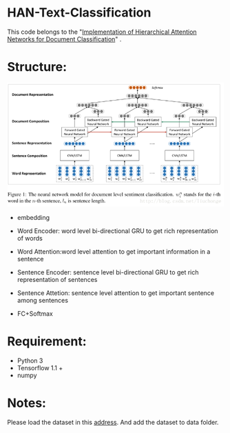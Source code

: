 # HAN-Text-Classification
This code belongs to the "[Implementation of Hierarchical Attention Networks for Document Classification](https://www.cs.cmu.edu/~diyiy/docs/naacl16.pdf)" .

# Structure:
![model](model.png)
 - embedding

 - Word Encoder: word level bi-directional GRU to get rich representation of words

 - Word Attention:word level attention to get important information in a sentence

 - Sentence Encoder: sentence level bi-directional GRU to get rich representation of sentences

 - Sentence Attetion: sentence level attention to get important sentence among sentences

 - FC+Softmax

# Requirement:

 - Python 3
 - Tensorflow 1.1 +
 - numpy
 
# Notes:
 Please load the dataset in this [address](https://github.com/rekiksab/Yelp/tree/master/yelp_challenge/yelp_phoenix_academic_dataset).
 And add the dataset to data folder.
